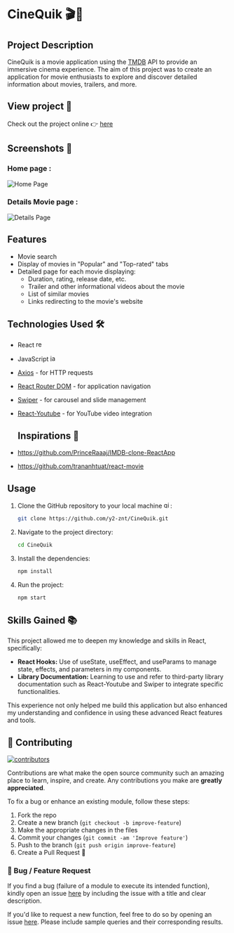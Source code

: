 # CineQuik 🎬🍿

## Project Description

CineQuik is a movie application using the [TMDB](https://www.themoviedb.org/?language=fr) API to provide an immersive cinema experience. The aim of this project was to create an application for movie enthusiasts to explore and discover detailed information about movies, trailers, and more.

## View project 👀

Check out the project online 👉 [here](https://cinequik.vercel.app/)

## Screenshots 📸

### Home page :

![Home Page](https://github.com/y2-znt/CineQuik/blob/main/Screenshots/Home-page.png)

### Details Movie page :

![Details Page](https://github.com/y2-znt/CineQuik/blob/main/Screenshots/Details-page.png)

## Features

- Movie search
- Display of movies in "Popular" and "Top-rated" tabs
- Detailed page for each movie displaying:
  - Duration, rating, release date, etc.
  - Trailer and other informational videos about the movie
  - List of similar movies
  - Links redirecting to the movie's website

## Technologies Used 🛠️

- React <img src="https://cdn.jsdelivr.net/gh/devicons/devicon/icons/react/react-original.svg" height="15" alt="react logo"  />
- JavaScript <img src="https://cdn.jsdelivr.net/gh/devicons/devicon/icons/javascript/javascript-original.svg" height="15" alt="javascript logo"  />
- [Axios](https://axios-http.com/) - for HTTP requests
- [React Router DOM](https://github.com/remix-run/react-router) - for application navigation
- [Swiper](https://swiperjs.com/) - for carousel and slide management
- [React-Youtube](https://www.npmjs.com/package/react-youtube) - for YouTube video integration

  ## Inspirations 💭

- https://github.com/PrinceRaaaj/IMDB-clone-ReactApp
- https://github.com/trananhtuat/react-movie

## Usage

1. Clone the GitHub repository to your local machine <img src="https://cdn.jsdelivr.net/gh/devicons/devicon/icons/git/git-original.svg" height="15" alt="git logo" />:

   ```bash
   git clone https://github.com/y2-znt/CineQuik.git
   ```

2. Navigate to the project directory:

   ```bash
   cd CineQuik
   ```

3. Install the dependencies:

   ```bash
   npm install
   ```

4. Run the project:

   ```bash
   npm start
   ```

## Skills Gained 📚

This project allowed me to deepen my knowledge and skills in React, specifically:

- **React Hooks:** Use of useState, useEffect, and useParams to manage state, effects, and parameters in my components.
- **Library Documentation:** Learning to use and refer to third-party library documentation such as React-Youtube and Swiper to integrate specific functionalities.

This experience not only helped me build this application but also enhanced my understanding and confidence in using these advanced React features and tools.

## 🔧 Contributing

[![contributors](https://contrib.rocks/image?repo=Yoni-Deserbaix/CineQuik)](https://github.com/Yoni-Deserbaix/CineQuik/graphs/contributors)

Contributions are what make the open source community such an amazing place to learn, inspire, and
create. Any contributions you make are **greatly appreciated**.

To fix a bug or enhance an existing module, follow these steps:

1. Fork the repo
2. Create a new branch (`git checkout -b improve-feature`)
3. Make the appropriate changes in the files
4. Commit your changes (`git commit -am 'Improve feature'`)
5. Push to the branch (`git push origin improve-feature`)
6. Create a Pull Request 🎉

### 📩 Bug / Feature Request

If you find a bug (failure of a module to execute its intended function), kindly open an issue
[here](https://github.com/y2-znt/CineQuik/issues/new) by including the issue with a
title and clear description.

If you'd like to request a new function, feel free to do so by opening an issue
[here](https://github.com/y2-znt/CineQuik/issues/new). Please include sample queries
and their corresponding results.
